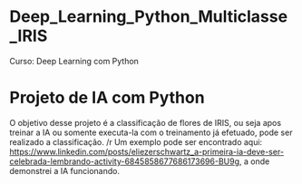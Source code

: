 # Deep_Learning_Python_Multiclasse_IRIS
Curso:  Deep Learning com Python

# Projeto de IA com Python
O objetivo desse projeto é a classificação de flores de IRIS, ou seja apos treinar a IA ou somente executa-la com o treinamento já efetuado, pode ser realizado a classificação. /r
Um exemplo pode ser encontrado aqui: https://www.linkedin.com/posts/eliezerschwartz_a-primeira-ia-deve-ser-celebrada-lembrando-activity-6845858677686173696-BU9g, a onde demonstrei a IA funcionando.
